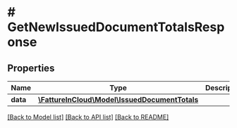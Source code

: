 # # GetNewIssuedDocumentTotalsResponse

## Properties

Name | Type | Description | Notes
------------ | ------------- | ------------- | -------------
**data** | [**\FattureInCloud\Model\IssuedDocumentTotals**](IssuedDocumentTotals.md) |  | [optional]

[[Back to Model list]](../../README.md#models) [[Back to API list]](../../README.md#endpoints) [[Back to README]](../../README.md)

